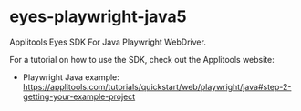 # eyes-playwright-java5
Applitools Eyes SDK For Java Playwright WebDriver.

For a tutorial on how to use the SDK, check out the Applitools website:

- Playwright Java example: https://applitools.com/tutorials/quickstart/web/playwright/java#step-2-getting-your-example-project
